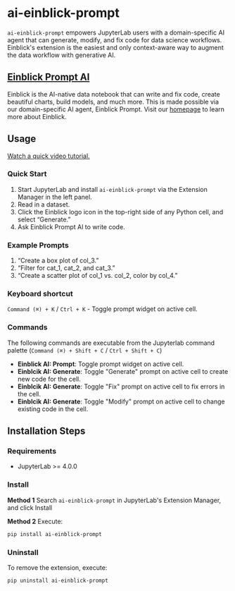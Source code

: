 # ai-einblick-prompt

`ai-einblick-prompt` empowers JupyterLab users with a domain-specific AI agent that can generate, modify, and fix code for data science workflows. Einblick's extension is the easiest and only context-aware way to augment the data workflow with generative AI.

## [Einblick Prompt AI](https://www.einblick.ai/ai-einblick-prompt/)

Einblick is the AI-native data notebook that can write and fix code, create beautiful charts, build models, and much more. This is made possible via our domain-specific AI agent, Einblick Prompt. Visit our [homepage](https://www.einblick.ai/) to learn more about Einblick.

## Usage

[Watch a quick video tutorial.](https://cdn.sanity.io/files/1xvnv7n3/production/3af4d02af053694730f15c9be93234470dfa4e4e.mp4)

### Quick Start

1. Start JupyterLab and install `ai-einblick-prompt` via the Extension Manager in the left panel.
2. Read in a dataset.
3. Click the Einblick logo icon in the top-right side of any Python cell, and select “Generate.”
4. Ask Einblick Prompt AI to write code.

### Example Prompts

1. “Create a box plot of col_3.”
2. “Filter for cat_1, cat_2, and cat_3.”
3. “Create a scatter plot of col_1 vs. col_2, color by col_4.”

### Keyboard shortcut

`Command (⌘) + K` / `Ctrl + K` - Toggle prompt widget on active cell.

### Commands

The following commands are executable from the Jupyterlab command palette (`Command (⌘) + Shift + C` / `Ctrl + Shift + C`)

- **Einblick AI: Prompt**: Toggle prompt widget on active cell.
- **Einblcik AI: Generate**: Toggle "Generate" prompt on active cell to create new code for the cell.
- **Einblcik AI: Generate**: Toggle "Fix" prompt on active cell to fix errors in the cell.
- **Einblcik AI: Generate**: Toggle "Modify" prompt on active cell to change existing code in the cell.

## Installation Steps

### Requirements

- JupyterLab >= 4.0.0

### Install

**Method 1** Search `ai-einblick-prompt` in JupyterLab's Extension Manager, and click Install

**Method 2** Execute:

```bash
pip install ai-einblick-prompt
```

### Uninstall

To remove the extension, execute:

```bash
pip uninstall ai-einblick-prompt
```
